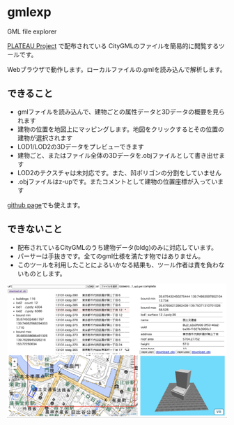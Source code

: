 # gmlexp
GML file explorer

[PLATEAU Project](https://www.mlit.go.jp/plateau/) で配布されている CityGMLのファイルを簡易的に閲覧するツールです。 

Webブラウザで動作します。ローカルファイルの.gmlを読み込んで解析します。

## できること

 - gmlファイルを読み込んで、建物ごとの属性データと3Dデータの概要を見られます
 - 建物の位置を地図上にマッピングします。地図をクリックするとその位置の建物が選択されます
 - LOD1/LOD2の3Dデータをプレビューできます
 - 建物ごと、またはファイル全体の3Dデータを.objファイルとして書き出せます
 - LOD2のテクスチャは未対応です。また、凹ポリゴンの分割をしていません
 - .objファイルはz-upです。またコメントとして建物の位置座標が入っています
 
[github page](https://wakufactory.github.io/gmlexp/index.html)でも使えます。

## できないこと

 - 配布されているCityGMLのうち建物データ(bldg)のみに対応しています。
 - パーサーは手抜きです。全てのgml仕様を満たす物ではありません。
 - このツールを利用したことによるいかなる結果も、ツール作者は責を負わないものとします。

![screen](screen.jpg)
